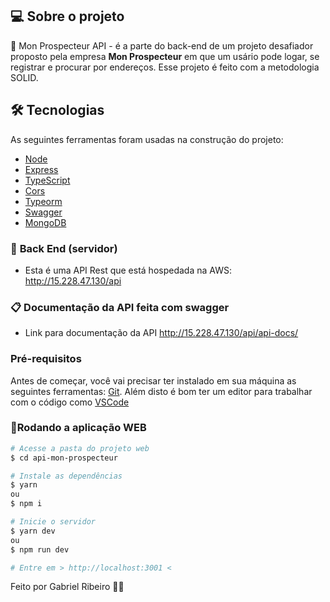 ## 💻 Sobre o projeto

📝 Mon Prospecteur API - é a parte do back-end de um projeto desafiador proposto pela empresa **Mon Prospecteur** em que um usário pode logar, se registrar e procurar por endereços.
Esse projeto é feito com a metodologia SOLID.

## 🛠 Tecnologias

As seguintes ferramentas foram usadas na construção do projeto:

- [Node][nodejs]
- [Express][express]
- [TypeScript][typescript]
- [Cors][cors]
- [Typeorm][typeorm]
- [Swagger][swagger]
- [MongoDB][mongodb]

### 🎲 **Back End (servidor)**

- Esta é uma API Rest que está hospedada na AWS: http://15.228.47.130/api

### 📋 **Documentação da API feita com swagger**

- Link para documentação da API http://15.228.47.130/api/api-docs/

### Pré-requisitos

Antes de começar, você vai precisar ter instalado em sua máquina as seguintes ferramentas:
[Git](https://git-scm.com).
Além disto é bom ter um editor para trabalhar com o código como [VSCode][vscode]

### 📱Rodando a aplicação **WEB**

```bash
# Acesse a pasta do projeto web
$ cd api-mon-prospecteur

# Instale as dependências
$ yarn
ou
$ npm i

# Inicie o servidor
$ yarn dev
ou
$ npm run dev

# Entre em > http://localhost:3001 <

```

Feito por Gabriel Ribeiro 👋🏽

[nodejs]: https://nodejs.org/en/
[cors]: https://www.npmjs.com/package/cors
[swagger]: https://swagger.io/
[typescript]: https://www.typescriptlang.org/
[express]: https://expressjs.com/
[typeorm]: https://typeorm.io/
[mongodb]: https://www.mongodb.com/pt-br
[vscode]: https://code.visualstudio.com/
